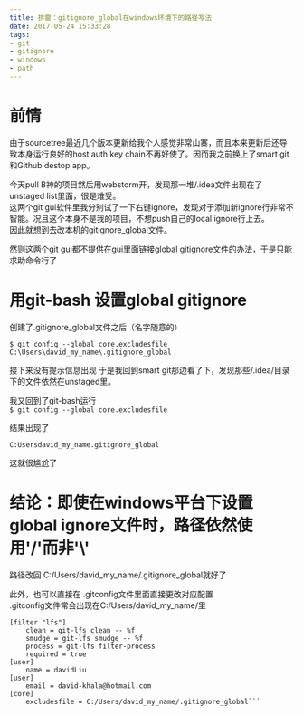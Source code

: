 ```yaml
---
title: 排雷：gitignore_global在windows环境下的路径写法
date: 2017-05-24 15:33:28
tags: 
- git
- gitignore
- windows
- path
---
```


# 前情
由于sourcetree最近几个版本更新给我个人感觉非常山寨，而且本来更新后还导致本身运行良好的host auth key chain不再好使了。因而我之前换上了smart git和Github destop app。

今天pull B神的项目然后用webstorm开，发现那一堆/.idea文件出现在了unstaged list里面，很是难受。  
这两个git gui软件里我分别试了一下右键ignore，发现对于添加新ignore行非常不智能。况且这个本身不是我的项目，不想push自己的local ignore行上去。  
因此就想到去改本机的gitignore_global文件。

然则这两个git gui都不提供在gui里面链接global gitignore文件的办法，于是只能求助命令行了

# 用git-bash 设置global gitignore
创建了.gitignore_global文件之后（名字随意的）

`$ git config --global core.excludesfile C:\Users\david_my_name\.gitignore_global`

接下来没有提示信息出现
于是我回到smart git那边看了下，发现那些/.idea/目录下的文件依然在unstaged里。

我又回到了git-bash运行  
`$ git config --global core.excludesfile`

结果出现了

  `C:Usersdavid_my_name.gitignore_global`

这就很尴尬了
# 结论：即使在windows平台下设置global ignore文件时，路径依然使用'/'而非'\\'

路径改回 C:/Users/david_my_name/.gitignore_global就好了

此外，也可以直接在
.gitconfig文件里面直接更改对应配置  
.gitconfig文件常会出现在C:/Users/david_my_name/里
```
[filter "lfs"]
    clean = git-lfs clean -- %f
    smudge = git-lfs smudge -- %f
    process = git-lfs filter-process
    required = true
[user]
    name = davidLiu
[user]
    email = david-khala@hotmail.com
[core]
    excludesfile = C:/Users/david_my_name/.gitignore_global```




